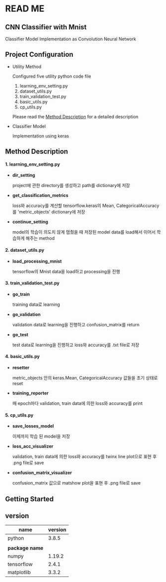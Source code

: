 # READ ME

## CNN Classifier with Mnist

Classifier Model Implementation as Convolution Neural Network





## Project Configuration

- Utility Method

  Configured five utility python code file

  1. learning_env_setting.py
  2. dataset_utils.py
  3. train_validation_test.py
  4. basic_utils.py
  5. cp_utils.py

  Please read the [Method Description](#method-description) for a detailed description 

- Classifier Model

  Implementation using keras

  



## Method Description

#### 1. learning_env_setting.py

- **dir_setting**

  project에 관한 directory를 생성하고 path를 dictionary에 저장

- **get_classification_metrics**

  loss와 accuracy를 계산할 tensorflow.keras의 Mean, CategoricalAccuracy를 'metric_objects' dictionary에 저장

- **continue_setting**

  model의 학습이 의도치 않게 멈췄을 때 저장된 model data를 load해서 이어서 학습하게 해주는 method

  

#### 2. dataset_utils.py

- **load_processing_mnist**

  tensorflow의 Mnist data을 load하고 processing을 진행



#### 3. train_validation_test.py

- **go_train**

  training data로 learning

- **go_validation**

  validation data로 learning을 진행하고 confusion_matrix를 return

- **go_test**

  test data로 learning을 진행하고 loss와 accuracy를 .txt file로 저장

  



#### 4. basic_utils.py

- **resetter**

  metric_objects 안의 keras.Mean, CategoricalAccuracy 값들을 초기 상태로 reset

- **training_reporter**

  매 epoch마다 validation, train data에 의한 loss와 accuracy를 print

  

#### 5. cp_utils.py

- **save_losses_model**

  이제까지 학습 된 model을 저장

- **loss_acc_visualizer**

  validation, train data에 의한 loss와 accuracy를 twinx line plot으로 표현 후 .png file로 save

- **confusion_matrix_visualizer**

  confusion_matrix 값으로 matshow plot을 표현 후 .png file로 save

  



## Getting Started







## version

| name             | version |
| ---------------- | ------- |
| python           | 3.8.5   |
|                  |         |
| **package name** |         |
| numpy            | 1.19.2  |
| tensorflow       | 2.4.1   |
| matplotlib       | 3.3.2   |










